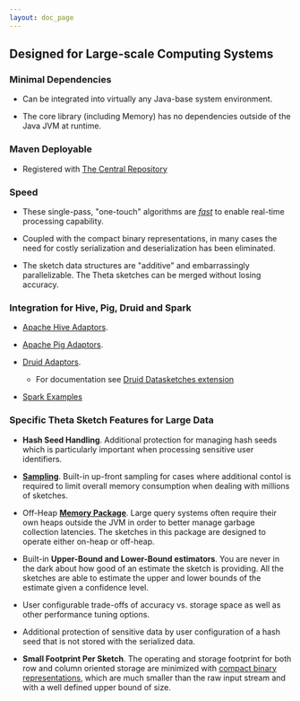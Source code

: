 ```yaml
---
layout: doc_page
---
```

<!--
    Licensed to the Apache Software Foundation (ASF) under one
    or more contributor license agreements.  See the NOTICE file
    distributed with this work for additional information
    regarding copyright ownership.  The ASF licenses this file
    to you under the Apache License, Version 2.0 (the
    "License"); you may not use this file except in compliance
    with the License.  You may obtain a copy of the License at

      http://www.apache.org/licenses/LICENSE-2.0

    Unless required by applicable law or agreed to in writing,
    software distributed under the License is distributed on an
    "AS IS" BASIS, WITHOUT WARRANTIES OR CONDITIONS OF ANY
    KIND, either express or implied.  See the License for the
    specific language governing permissions and limitations
    under the License.
-->
## Designed for Large-scale Computing Systems

### Minimal Dependencies

* Can be integrated into virtually any Java-base system environment.
  
* The core library (including Memory) has no dependencies outside of the Java JVM at runtime.

### Maven Deployable

* Registered with <a href="https://search.maven.org/#search|ga|1|DataSketches">The Central Repository</a>

### Speed

* These single-pass, "one-touch" algorithms are <a href="{{site.docs_dir}}/Theta/ThetaUpdateSpeed.html"><i>fast</i></a> to enable real-time processing capability.
  
* Coupled with the compact binary representations, in many cases the need for costly serialization and deserialization has been eliminated.
  
* The sketch data structures are "additive" and embarrassingly parallelizable. The Theta sketches can be merged without losing accuracy.

### Integration for Hive, Pig, Druid and Spark

* <a href="https://github.com/apache/incubator-datasketches-hive">Apache Hive Adaptors</a>.
  
* <a href="https://github.com/apache.incubator-datasketches-pig">Apache Pig Adaptors</a>.
  
* <a href="https://github.com/apache/druid/tree/master/extensions-core/datasketches">Druid Adaptors</a>.
  * For documentation see <a href="https://druid.apache.org/docs/latest/development/extensions-core/datasketches-extension.html">Druid Datasketches extension</a>
  
* <a href="{{site.docs_dir}}/Theta/ThetaSparkExample.html">Spark Examples</a> 

### Specific Theta Sketch Features for Large Data

* <b>Hash Seed Handling</b>. Additional protection for managing hash seeds which is 
particularly important when processing sensitive user identifiers.

* <a href="{{site.docs_dir}}/Theta/ThetaPSampling.html"><b>Sampling</b></a>. Built-in up-front sampling for cases where additional 
contol is required to limit overall memory consumption when dealing with millions of sketches.

* Off-Heap <a href="{{site.docs_dir}}/Memory/MemoryPackage.html"><b>Memory Package</b></a>. 
Large query systems often require their own heaps outside the JVM in order to better manage garbage collection latencies. 
The sketches in this package are designed to operate either on-heap or off-heap.

* Built-in <b>Upper-Bound and Lower-Bound estimators</b>. 
You are never in the dark about how good of an estimate the sketch is providing. 
All the sketches are able to estimate the upper and lower bounds of the estimate given a 
confidence level.

* User configurable trade-offs of accuracy vs. storage space as well as other performance 
tuning options.

* Additional protection of sensitive data by user configuration of a hash seed that is 
not stored with the serialized data.

* <b>Small Footprint Per Sketch</b>. The operating and storage footprint for both 
row and column oriented storage are minimized with 
<a href="{{site.docs_dir}}/Theta/ThetaSize.html">compact binary representations</a>, which are much smaller 
than the raw input stream and with a well defined upper bound of size.

